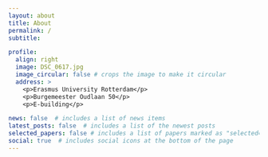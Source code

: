```yaml
---
layout: about
title: About
permalink: /
subtitle:

profile:
  align: right
  image: DSC_0617.jpg
  image_circular: false # crops the image to make it circular
  address: >
    <p>Erasmus University Rotterdam</p>
    <p>Burgemeester Oudlaan 50</p>
    <p>E-building</p>

news: false  # includes a list of news items
latest_posts: false  # includes a list of the newest posts
selected_papers: false # includes a list of papers marked as "selected={true}"
social: true  # includes social icons at the bottom of the page
---
```



